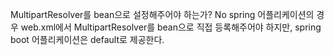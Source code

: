 MultipartResolver를 bean으로 설정해주어야 하는가? No
spring 어플리케이션의 경우 web.xml에서 MultipartResolver를 bean으로 직접 등록해주어야 하지만, spring boot 어플리케이션은 default로 제공한다.